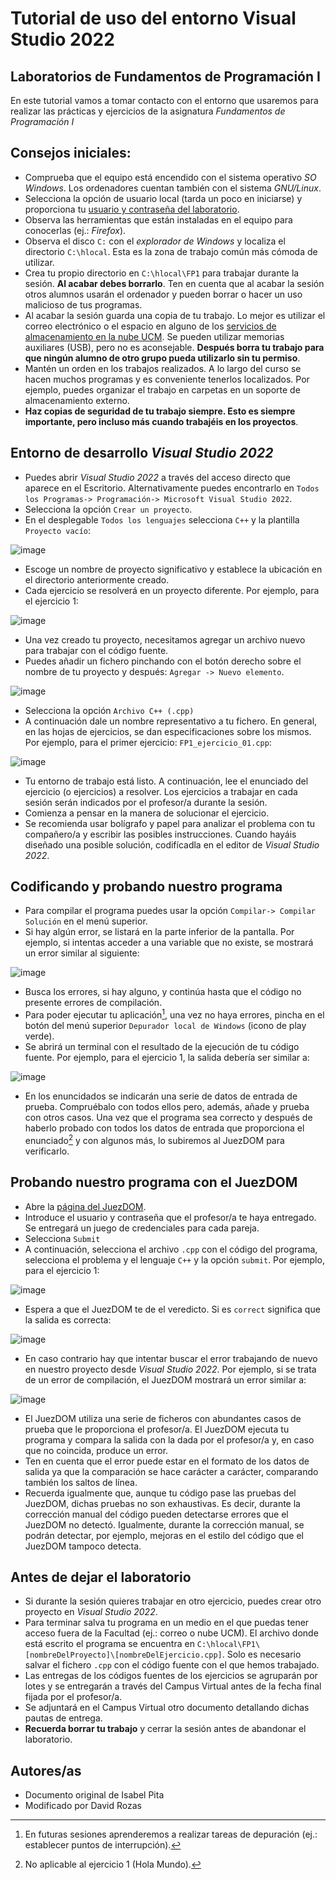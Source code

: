 # Tutorial de uso del entorno Visual Studio 2022

## Laboratorios de Fundamentos de Programación I

En este tutorial vamos a tomar contacto con el entorno que usaremos para realizar las prácticas y ejercicios de la asignatura *Fundamentos de Programación I*

## Consejos iniciales:

- Comprueba que el equipo está encendido con el sistema operativo *SO Windows*. Los ordenadores cuentan también con el sistema *GNU/Linux*.
- Selecciona la opción de usuario local (tarda un poco en iniciarse) y proporciona tu [usuario y contraseña del laboratorio](https://informatica.ucm.es/cuenta-labs/). 
- Observa las herramientas que están instaladas en el equipo para conocerlas (ej.: *Firefox*). 
- Observa el disco `C:` con el *explorador de Windows* y localiza el directorio `C:\hlocal`. Esta es la zona de trabajo común más cómoda de utilizar. 
- Crea tu propio directorio en `C:\hlocal\FP1` para trabajar durante la sesión. **Al acabar debes borrarlo**. Ten en cuenta que al acabar la sesión otros alumnos usarán el ordenador y pueden borrar o hacer un uso malicioso de tus programas.
- Al acabar la sesión guarda una copia de tu trabajo. Lo mejor es utilizar el correo electrónico o el espacio en alguno de los [servicios de almacenamiento en la nube UCM](https://ssii.ucm.es/almacenamiento-nube-ucm). Se pueden utilizar memorias auxiliares (USB), pero no es aconsejable. **Después borra tu trabajo para que ningún alumno de otro grupo pueda utilizarlo sin tu permiso**. 
- Mantén un orden en los trabajos realizados. A lo largo del curso se hacen muchos programas y es conveniente tenerlos localizados. Por ejemplo, puedes organizar el trabajo en carpetas en un soporte de almacenamiento externo. 
- **Haz copias de seguridad de tu trabajo siempre. Esto es siempre importante, pero incluso más cuando trabajéis en los proyectos**.

## Entorno de desarrollo *Visual Studio 2022*

- Puedes abrir *Visual Studio 2022* a través del acceso directo que aparece en el Escritorio. Alternativamente puedes encontrarlo en `Todos los Programas-> Programación-> Microsoft Visual Studio 2022`.
- Selecciona la opción `Crear un proyecto`.
- En el desplegable `Todos los lenguajes` selecciona `C++` y la plantilla `Proyecto vacío`:

![image](img/fp01_crear.png)

- Escoge un nombre de proyecto significativo y establece la ubicación en el directorio anteriormente creado.
- Cada ejercicio se resolverá en un proyecto diferente. Por ejemplo, para el ejercicio 1:

![image](img/fp02_proyecto.png)

- Una vez creado tu proyecto, necesitamos agregar un archivo nuevo para trabajar con el código fuente.
- Puedes añadir un fichero pinchando con el botón derecho sobre el nombre de tu proyecto y después: `Agregar -> Nuevo elemento`.

![image](img/fp03_agregar.png)

- Selecciona la opción `Archivo C++ (.cpp)`
- A continuación dale un nombre representativo a tu fichero. En general, en las hojas de ejercicios, se dan especificaciones sobre los mismos. Por ejemplo, para el primer ejercicio: `FP1_ejercicio_01.cpp`:

![image](img/fp04_fichero.png)

- Tu entorno de trabajo está listo. A continuación, lee el enunciado del ejercicio (o ejercicios) a resolver. Los ejercicios a trabajar en cada sesión serán indicados por el profesor/a durante la sesión.
- Comienza a pensar en la manera de solucionar el ejercicio. 
- Se recomienda usar bolígrafo y papel para analizar el problema con tu compañero/a y escribir las posibles instrucciones. Cuando hayáis diseñado una posible solución, codifícadla en el editor de *Visual Studio 2022*.

## Codificando y probando nuestro programa
- Para compilar el programa puedes usar la opción `Compilar-> Compilar Solución` en el menú superior.
- Si hay algún error, se listará en la parte inferior de la pantalla. Por ejemplo, si intentas acceder a una variable que no existe, se mostrará un error similar al siguiente:

![image](img/fp05_error.png)

- Busca los errores, si hay alguno, y continúa hasta que el código no presente errores de compilación.
- Para poder ejecutar tu aplicación[^1], una vez no haya errores, pincha en el botón del menú superior `Depurador local de Windows` (icono de play verde).
- Se abrirá un terminal con el resultado de la ejecución de tu código fuente. Por ejemplo, para el ejercicio 1, la salida debería ser similar a:

![image](img/fp06_terminal.png)

- En los enuncidados se indicarán una serie de datos de entrada de prueba. Compruébalo con todos ellos pero, además, añade y prueba con otros casos. Una vez que el programa sea correcto y después de haberlo probado con todos los datos de entrada que proporciona el enunciado[^2] y con algunos más, lo subiremos al JuezDOM para verificarlo. 

## Probando nuestro programa con el JuezDOM

- Abre la [página del JuezDOM](http://fp.fdi.ucm.es).
- Introduce el usuario y contraseña que el profesor/a te haya entregado. Se entregará un juego de credenciales para cada pareja.
- Selecciona `Submit`
- A continuación, selecciona el archivo `.cpp` con el código del programa, selecciona el problema y el lenguaje `C++` y la opción `submit`. Por ejemplo, para el ejercicio 1:

![image](img/fp07_juez_submit.png)

- Espera a que el JuezDOM te de el veredicto. Si es `correct` significa que la salida es correcta:

![image](img/fp08_juez_submit_ok.png)
 
- En caso contrario hay que intentar buscar el error trabajando de nuevo en nuestro proyecto desde *Visual Studio 2022*. Por ejemplo, si se trata de un error de compilación, el JuezDOM mostrará un error similar a:

![image](img/fp09_juez_submit_compiler_error.png)

- El JuezDOM utiliza una serie de ficheros con abundantes casos de prueba que le proporciona el profesor/a. El JuezDOM ejecuta tu programa y compara la salida con la dada por el profesor/a y, en caso que no coincida, produce un error.
- Ten en cuenta que el error puede estar en el formato de los datos de salida ya que la comparación se hace carácter a carácter, comparando también los saltos de línea.
- Recuerda igualmente que, aunque tu código pase las pruebas del JuezDOM, dichas pruebas no son exhaustivas. Es decir, durante la corrección manual del código pueden detectarse errores que el JuezDOM no detectó. Igualmente, durante la corrección manual, se podrán detectar, por ejemplo, mejoras en el estilo del código que el JuezDOM tampoco detecta.

## Antes de dejar el laboratorio
- Si durante la sesión quieres trabajar en otro ejercicio, puedes crear otro proyecto en *Visual Studio 2022*.
- Para terminar salva tu programa en un medio en el que puedas tener acceso fuera de la Facultad (ej.: correo o nube UCM). El archivo donde está escrito el programa se encuentra en `C:\hlocal\FP1\[nombreDelProyecto]\[nombreDelEjercicio.cpp]`. Solo es necesario salvar el fichero `.cpp` con el código fuente con el que hemos trabajado. 
- Las entregas de los códigos fuentes de los ejercicios se agruparán por lotes y se entregarán a través del Campus Virtual antes de la fecha final fijada por el profesor/a.
- Se adjuntará en el Campus Virtual otro documento detallando dichas pautas de entrega.	
- **Recuerda borrar tu trabajo** y cerrar la sesión antes de abandonar el laboratorio.

## Autores/as
- Documento original de Isabel Pita
- Modificado por David Rozas

[^1]: En futuras sesiones aprenderemos a realizar tareas de depuración (ej.: establecer puntos de interrupción).
[^2]: No aplicable al ejercicio 1 (Hola Mundo).
